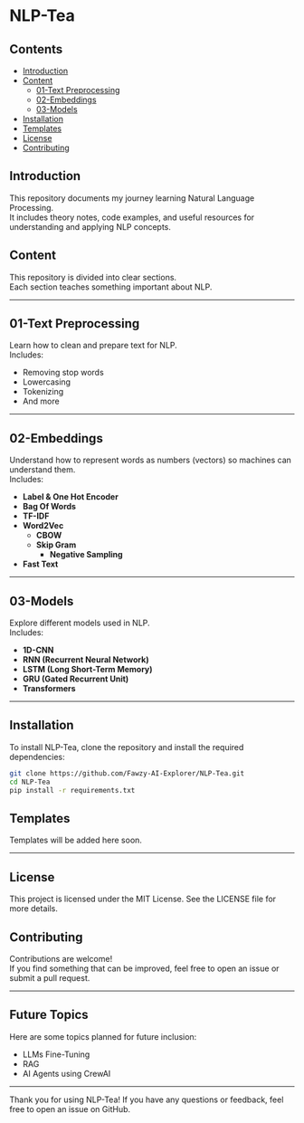 # NLP-Tea 

## Contents

- [Introduction](#introduction)
- [Content](#content)
  - [01-Text Preprocessing](#01-text-preprocessing)
  - [02-Embeddings](#02-embeddings)
  - [03-Models](#03-models)
- [Installation](#installation)
- [Templates](#templates)
- [License](#license)
- [Contributing](#contributing)

## Introduction

This repository documents my journey learning Natural Language Processing.  
It includes theory notes, code examples, and useful resources for understanding and applying NLP concepts.   

## Content

This repository is divided into clear sections.   
Each section teaches something important about NLP.   

---

## 01-Text Preprocessing

Learn how to clean and prepare text for NLP.  
Includes:   
- Removing stop words
- Lowercasing
- Tokenizing
- And more

---

## 02-Embeddings
 
Understand how to represent words as numbers (vectors) so machines can understand them.  
Includes:

- **Label & One Hot Encoder**
- **Bag Of Words**
- **TF-IDF**
- **Word2Vec**
   - **CBOW**
   - **Skip Gram**
     - **Negative Sampling**
- **Fast Text**

---

## 03-Models  
Explore different models used in NLP.   
Includes:

- **1D-CNN**
- **RNN (Recurrent Neural Network)**
- **LSTM (Long Short-Term Memory)**  
- **GRU (Gated Recurrent Unit)**  
- **Transformers**  

---

## Installation

To install NLP-Tea, clone the repository and install the required dependencies:

```sh
git clone https://github.com/Fawzy-AI-Explorer/NLP-Tea.git
cd NLP-Tea
pip install -r requirements.txt
```

## Templates

Templates will be added here soon.   

---

## License

This project is licensed under the MIT License. See the LICENSE file for more details.

## Contributing 

Contributions are welcome!               
If you find something that can be improved, feel free to open an issue or submit a pull request.

---

## Future Topics

Here are some topics planned for future inclusion:

- LLMs Fine-Tuning
- RAG
- AI Agents using CrewAI

---

Thank you for using NLP-Tea! If you have any questions or feedback, feel free to open an issue on GitHub.
